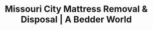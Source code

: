 ---
layout: location.njk
title: "Missouri City Mattress Removal & Disposal | A Bedder World"
description: "Professional mattress removal in Missouri City, Texas. Fort Bend County's Diverse Prosperity Hub specialists serving master-planned communities, luxury developments, and family neighborhoods. Next-day service."
permalink: "/mattress-removal/texas/houston/missouri-city/"
city: "Missouri City"
state: "Texas"
stateAbbr: "TX"
stateSlug: "texas"
parentMetro: "Houston"
tier: 2
coordinates: 
  lat: 29.6186
  lng: -95.5377
pricing:
  startingPrice: 125
  single: 125
  queen: 155
  king: 180
  boxSpring: 30
zipCodes: ["77459", "77489", "77071"]
neighborhoods: [
  {
    "name": "Sienna Plantation",
    "zipCodes": ["77459"]
  },
  {
    "name": "Lake Olympia",
    "zipCodes": ["77459"]
  },
  {
    "name": "Lake Shore Harbour",
    "zipCodes": ["77459"]
  },
  {
    "name": "Riverstone",
    "zipCodes": ["77459"]
  },
  {
    "name": "Quail Valley",
    "zipCodes": ["77489"]
  },
  {
    "name": "Colony Lakes",
    "zipCodes": ["77489"]
  },
  {
    "name": "Brightwater",
    "zipCodes": ["77459"]
  },
  {
    "name": "Teal Run",
    "zipCodes": ["77071"]
  },
  {
    "name": "Dry Creek Village",
    "zipCodes": ["77459"]
  },
  {
    "name": "Olympia Estates",
    "zipCodes": ["77459"]
  },
  {
    "name": "Quail Valley East",
    "zipCodes": ["77489"]
  },
  {
    "name": "Quail Valley Thunderbird North",
    "zipCodes": ["77489"]
  },
  {
    "name": "Palmer Plantation at Lake Olympia",
    "zipCodes": ["77459"]
  },
  {
    "name": "Sienna Plantation West",
    "zipCodes": ["77459"]
  },
  {
    "name": "Waterside at Riverstone",
    "zipCodes": ["77459"]
  },
  {
    "name": "Creekstone Village at Riverstone",
    "zipCodes": ["77459"]
  },
  {
    "name": "Cambridge Farms",
    "zipCodes": ["77489"]
  },
  {
    "name": "Bradford Village",
    "zipCodes": ["77489"]
  },
  {
    "name": "Sedona Creek",
    "zipCodes": ["77459"]
  },
  {
    "name": "Heritage Colony",
    "zipCodes": ["77489"]
  }
]
nearbyCities: [
  {
    "name": "Houston",
    "slug": "houston",
    "distance": 17,
    "isSuburb": false
  },
  {
    "name": "Sugar Land",
    "slug": "sugar-land",
    "distance": 8,
    "isSuburb": true
  },
  {
    "name": "Pearland",
    "slug": "pearland",
    "distance": 14,
    "isSuburb": true
  }
]
reviews:
  count: 74
  featured:
    - author: "Carmen R."
      rating: 5
      text: "Honestly wasn't sure they'd make it past our gate security, but the guys texted me their truck info and everything went smooth. Got my old king mattress out of the master without any drama."
    - author: "David M."
      rating: 5  
      text: "Three kids' beds plus the guest room - what a mess! These folks showed up right on time and knocked it all out in like 20 minutes. Worth every penny not dealing with that myself."
    - author: "Priya P."
      rating: 4
      text: "My husband usually handles this stuff but he was traveling. Super easy to book online and they worked around my work-from-home schedule. Professional but not stuffy, if that makes sense."
    - author: "Marcus L."
      rating: 5
      text: "We're renovating the whole upstairs and needed the old mattresses gone ASAP. Loved that I could schedule for the next day - contractors needed that space cleared out."
    - author: "Jennifer S."
      rating: 4
      text: "Moved here from downtown Houston last year. Way easier than trying to figure out which trash service we even have! Fair price and they handled the awkward stairway like pros."
    - author: "Robert T."
      rating: 5
      text: "Old house, narrow hallways - was worried they'd ding up the walls getting our California king out. Nope, these guys knew what they were doing. Really careful with everything."

pageContent:
  heroDescription: "Next-day mattress pickup throughout Missouri City, Texas. Professional removal for master-planned communities and luxury developments. Over 1 million mattresses recycled nationwide - book online in 60 seconds."

  aboutService: "A Bedder World delivers specialized mattress removal throughout Fort Bend County's diverse community hub with expert service for Missouri City's unique combination of master-planned communities, luxury developments, and established family neighborhoods. Our comprehensive approach handles HOA compliance coordination, luxury home logistics, gated community access, and multi-generational housing needs from single mattresses to complete bedroom suite clearances - essential for a city where 81.4% own homes in well-maintained neighborhoods and zoned communities. With over 1 million mattresses recycled nationwide through our eco-friendly disposal network, we serve Missouri City's diverse demographics from Sienna Plantation luxury estates to Lake Olympia waterfront homes, Quail Valley established families to Riverstone master-planned residences. Our professional teams understand Missouri City's distinctive character: coordinating with strict HOA requirements, navigating gated community protocols, accommodating diverse family structures, and respecting the community standards that make this Texas's premier master-planned community destination. Missouri City's zoned community structure and limited waste disposal options create service gaps that our next-day availability fills perfectly, handling the HOA compliance requirements, luxury service expectations, and family coordination needs that challenge residents in this well-planned community hub."

  serviceAreasIntro: "Professional mattress pickup throughout Missouri City's master-planned communities, luxury developments, and established neighborhoods:"

  regulationsCompliance: "Missouri City residents access waste collection through GFL Environmental ($15.70/month) or Best Trash ($24.84/month in Sienna MUD 2 area), requiring advance scheduling for bulk pickup with no city-imposed collection limits, while Fort Bend County Recycling Center on Blume Road cannot accept mattresses and restricts residential-only use during limited weekday hours. The dual-provider system requires residents to navigate different company policies for bulk scheduling, while zoned community HOA regulations add placement timing restrictions and appearance standards for curbside items in master-planned developments like Sienna Plantation and Lake Olympia. These limitations create particular challenges for the 81.4% homeowner population in luxury communities with strict deed restrictions, diverse families needing flexible scheduling across multiple providers, and residents seeking eco-friendly disposal in a county with limited recycling infrastructure. Our professional service eliminates these complications with next-day scheduling that bypasses provider appointment systems, HOA-compliant pickup that respects community standards, unified service that works across all waste provider areas, and eco-friendly recycling that surpasses municipal landfill disposal while supporting Missouri City's prosperity-minded environmental values."

  environmentalImpact: "Our Missouri City service diverts 85% of mattress materials from regional landfills through certified Houston-area recycling networks, supporting environmental stewardship that aligns with this diverse prosperity community's sustainability consciousness and quality-of-life values. After serving Fort Bend County's master-planned developments, luxury waterfront estates, diverse family housing, and gated community residences throughout Missouri City, we've recycled 6,400 mattresses (256,000 pounds) contributing to conservation initiatives that match this economically successful community's environmental awareness and community responsibility. This regional processing reduces transportation emissions while supporting Houston metro's circular economy including steel reclamation, foam reprocessing, and textile recovery that serves Missouri City's diverse economy from railroad heritage commerce to modern master-planned development, maintaining the quality-focused environmental values that helped establish Missouri City as Texas's premier example of diverse prosperity and community success."

  howItWorksScheduling: "Master-planned community and diverse family-friendly scheduling designed for Missouri City's unique demographic needs. We coordinate around HOA requirements, gated community protocols, luxury home standards, family scheduling demands, and the diverse community lifestyle that defines Fort Bend County's Diverse Prosperity Hub."

  howItWorksService: "Our team specializes in Missouri City's distinctive combination of master-planned living and diverse community success. We navigate HOA compliance requirements efficiently, coordinate with gated community access protocols respectfully, handle luxury home service standards professionally, support diverse family scheduling needs seamlessly, and provide service quality that honors Missouri City's reputation as Texas's premier example of economic success through community diversity."

  howItWorksDisposal: "Licensed transport to certified Houston-area recycling facilities where materials support regional sustainability initiatives and Fort Bend County's environmental goals. Steel springs and foam components contribute to the circular economy while supporting Missouri City's role as Fort Bend County's Diverse Prosperity Hub and Texas's community success model, maintaining the environmental stewardship and quality-focused values that helped this community achieve America's most successful combination of diversity and prosperity."

  sidebarStats:
    mattressesRemoved: "6400"


faqs:
  - question: "How quickly can you remove my mattress in Missouri City?"
    answer: "We provide next-day pickup throughout Missouri City including Sienna Plantation, Lake Olympia, Quail Valley, Riverstone, Colony Lakes, and all neighborhoods from luxury gated communities to established family areas. Online booking accommodates HOA requirements and diverse family schedules."
    
  - question: "Do you work with master-planned communities and HOA requirements?"
    answer: "Absolutely. We specialize in Missouri City's numerous master-planned developments including Sienna Plantation, Lake Olympia, Lake Shore Harbour, and Riverstone. We understand HOA protocols, coordinate with community standards, and maintain the service quality these premium neighborhoods expect."
    
  - question: "Can you handle gated communities and luxury home service standards?"
    answer: "Yes, we work extensively with Missouri City's gated communities and luxury developments. We coordinate with security protocols, provide white-glove service for high-end homes, and maintain the discretion and professionalism that luxury communities require."
    
  - question: "What's included in your Missouri City mattress removal service?"
    answer: "Complete service includes pickup from single-family homes, luxury estates, master-planned communities, and gated developments, flexible scheduling around HOA and family needs, coordination with community access requirements, and eco-friendly recycling through certified Houston-area facilities."
    
  - question: "Do you serve both luxury developments and established neighborhoods?"
    answer: "Definitely. We provide comprehensive service throughout Missouri City from luxury Lake Olympia estates to established Quail Valley families, premium Sienna Plantation homes to diverse neighborhoods like Teal Run. Our service adapts to both luxury and family community needs."
    
  - question: "How do you handle diverse family scheduling and community needs?"
    answer: "We understand Missouri City's diverse community demographics and family structures. Our flexible scheduling accommodates different cultural considerations, multi-generational housing arrangements, and the varied lifestyle needs that make this community Texas's premier example of diverse prosperity."
    
  - question: "Can you coordinate with different waste management providers in Missouri City?"
    answer: "Yes, we work throughout Missouri City regardless of whether you have GFL Environmental or Best Trash service. Our unified service eliminates the need to navigate different provider policies and scheduling requirements for bulk pickup."
    
  - question: "What happens to mattresses after pickup in Missouri City?"
    answer: "Mattresses go to certified Houston-area recycling facilities where 85% of materials including steel springs, foam, and fabric are separated for reuse. This supports environmental stewardship that aligns with Missouri City's quality-focused community values, diverse prosperity consciousness, and the sustainability leadership that helps this city serve as Texas's premier model for successful community diversity and economic achievement."
---